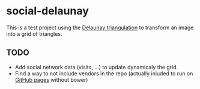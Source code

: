 # social-delaunay

This is a test project using the [Delaunay triangulation](https://en.wikipedia.org/wiki/Delaunay_triangulation)
to transform an image into a grid of triangles.

## TODO

* Add social network data (visits, ...) to update dynamicaly the grid.
* Find a way to not include vendors in the repo (actually inluded to run on [GitHub pages](https://pages.github.com/) without bower)

